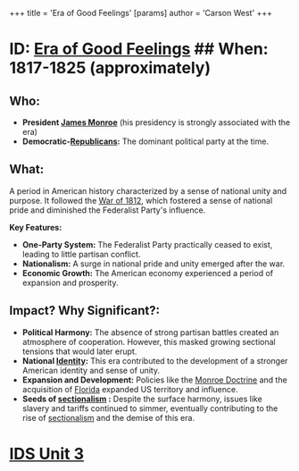 +++
 title = 'Era of Good Feelings'
[params]
	author = 'Carson West'
+++
# ID: [Era of Good Feelings](./../era-of-good-feelings/) ## When: 1817-1825 (approximately)
## Who: 
* **President [James Monroe](./../james-monroe/)** (his presidency is strongly associated with the era)
* **Democratic-[Republicans](./../republicans/):** The dominant political party at the time.

## What: 
A period in American history characterized by a sense of national unity and purpose. It followed the [War of 1812](./../war-of-1812/), which fostered a sense of national pride and diminished the Federalist Party's influence. 

**Key Features:**
* **One-Party System:** The Federalist Party practically ceased to exist, leading to little partisan conflict.
* **Nationalism:** A surge in national pride and unity emerged after the war.
* **Economic Growth:** The American economy experienced a period of expansion and prosperity. 

## Impact? Why Significant?: 
* **Political Harmony:** The absence of strong partisan battles created an atmosphere of cooperation. However, this masked growing sectional tensions that would later erupt.
* **National [Identity](./../identity/):** This era contributed to the development of a stronger American identity and sense of unity.
* **Expansion and Development:**  Policies like the [Monroe Doctrine](./../monroe-doctrine/) and the acquisition of [Florida](./../florida/) expanded US territory and influence.
* **Seeds of  [sectionalism](./../sectionalism/) :** Despite the surface harmony, issues like slavery and tariffs continued to simmer, eventually contributing to the rise of [sectionalism](./../sectionalism/) and the demise of this era. 

# [IDS Unit 3](./../ids-unit-3/)